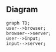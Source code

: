 ## Diagram

```mermaid
graph TD;
user-->browser;
browser-->server;
user-->input;
input-->server;
```
